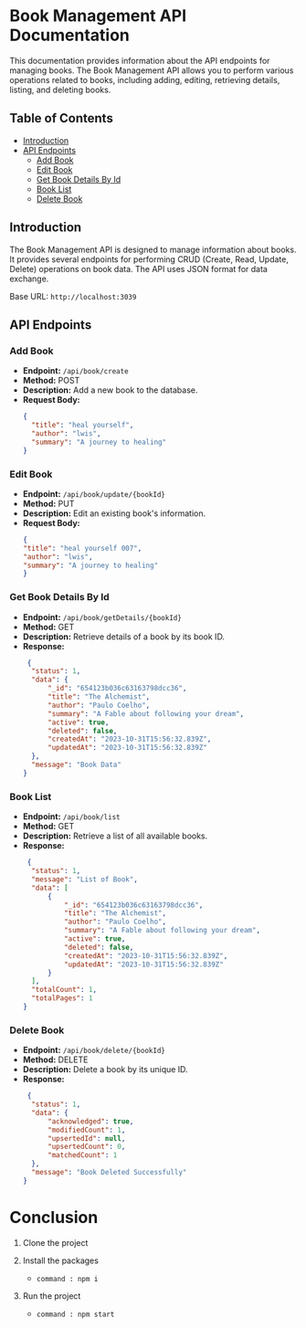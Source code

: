 # Book Management API Documentation

This documentation provides information about the API endpoints for managing books. The Book Management API allows you to perform various operations related to books, including adding, editing, retrieving details, listing, and deleting books.

## Table of Contents

- [Introduction](#introduction)
- [API Endpoints](#api-endpoints)
  - [Add Book](#add-book)
  - [Edit Book](#edit-book)
  - [Get Book Details By Id](#get-book-details-by-id)
  - [Book List](#book-list)
  - [Delete Book](#delete-book)

## Introduction

The Book Management API is designed to manage information about books. It provides several endpoints for performing CRUD (Create, Read, Update, Delete) operations on book data. The API uses JSON format for data exchange.

Base URL: `http://localhost:3039`

## API Endpoints

### Add Book

- **Endpoint:** `/api/book/create`
- **Method:** POST
- **Description:** Add a new book to the database.
- **Request Body:**
  ```json
  {
    "title": "heal yourself",
    "author": "lwis",
    "summary": "A journey to healing"
  }

### Edit Book

- **Endpoint:** `/api/book/update/{bookId}`
- **Method:** PUT
- **Description:** Edit an existing book's information.
- **Request Body:**
  ```json
  {
  "title": "heal yourself 007",
  "author": "lwis",
  "summary": "A journey to healing"
  }

### Get Book Details By Id

- **Endpoint:** `/api/book/getDetails/{bookId}`
- **Method:** GET
- **Description:** Retrieve details of a book by its book ID.
- **Response:**
  ```json
   {
    "status": 1,
    "data": {
        "_id": "654123b036c63163798dcc36",
        "title": "The Alchemist",
        "author": "Paulo Coelho",
        "summary": "A Fable about following your dream",
        "active": true,
        "deleted": false,
        "createdAt": "2023-10-31T15:56:32.839Z",
        "updatedAt": "2023-10-31T15:56:32.839Z"
    },
    "message": "Book Data"
  }

### Book List

- **Endpoint:** `/api/book/list`
- **Method:** GET
- **Description:** Retrieve a list of all available books.
- **Response:**
  ```json
   {
    "status": 1,
    "message": "List of Book",
    "data": [
        {
            "_id": "654123b036c63163798dcc36",
            "title": "The Alchemist",
            "author": "Paulo Coelho",
            "summary": "A Fable about following your dream",
            "active": true,
            "deleted": false,
            "createdAt": "2023-10-31T15:56:32.839Z",
            "updatedAt": "2023-10-31T15:56:32.839Z"
        }
    ],
    "totalCount": 1,
    "totalPages": 1
  }

### Delete Book

- **Endpoint:** `/api/book/delete/{bookId}`
- **Method:** DELETE
- **Description:** Delete a book by its unique ID.
- **Response:**
  ```json
   {
    "status": 1,
    "data": {
        "acknowledged": true,
        "modifiedCount": 1,
        "upsertedId": null,
        "upsertedCount": 0,
        "matchedCount": 1
    },
    "message": "Book Deleted Successfully"
  }

# Conclusion
1. Clone the project

2. Install the packages
   -  `command : npm i`

3. Run the project
   - `command : npm start`

